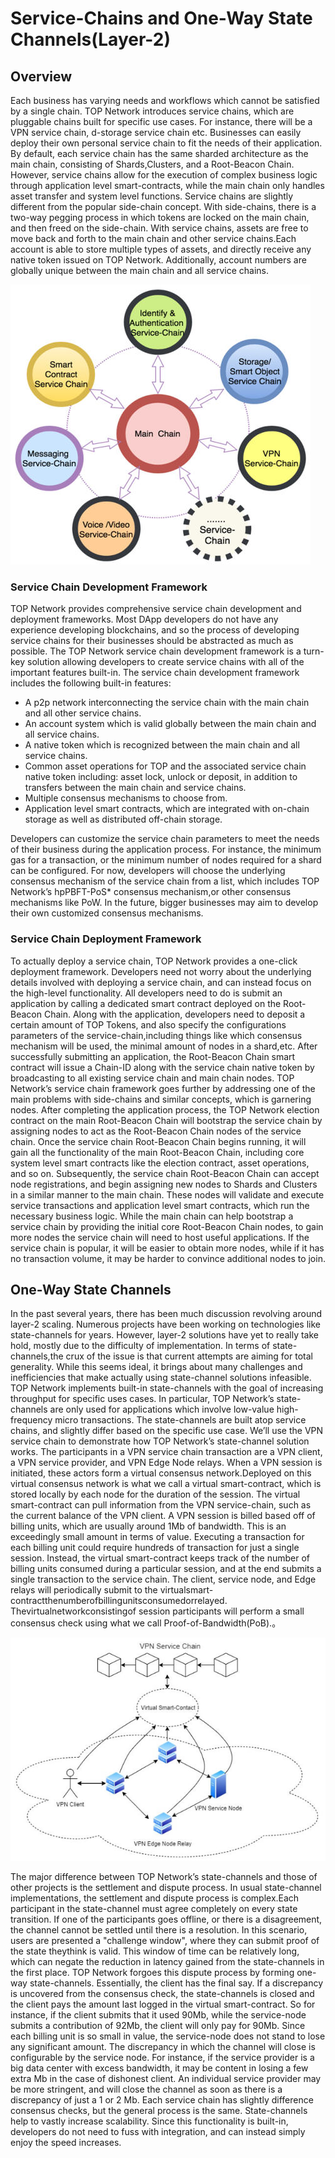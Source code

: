 # Service-Chains and One-Way State Channels(Layer-2)

## Overview

Each business has varying needs and workflows which cannot be satisfied by a single chain. TOP Network introduces service chains, which are pluggable chains built for specific use cases. For instance, there will be a VPN service chain, d-storage service chain etc. Businesses can easily deploy their own personal service chain to fit the needs of their application.
By default, each service chain has the same sharded architecture as the main chain, consisting of Shards,Clusters, and a Root-Beacon Chain. However, service chains allow for the execution of complex business logic through application level smart-contracts, while the main chain only handles asset transfer and
system level functions.
Service chains are slightly different from the popular side-chain concept. With side-chains, there is a two-way pegging process in which tokens are locked on the main chain, and then freed on the side-chain.
With service chains, assets are free to move back and forth to the main chain and other service chains.Each account is able to store multiple types of assets, and directly receive any native token issued on TOP Network. Additionally, account numbers are globally unique between the main chain and all service chains.

![servicechain](./ServiceChainandOne-WayStateChannel(layer-2).assets/servicechain-1597980651607.jpg)

### Service Chain Development Framework

TOP Network provides comprehensive service chain development and deployment frameworks. Most DApp developers do not have any experience developing blockchains, and so the process of developing service chains for their businesses should be abstracted as much as possible. The TOP Network service chain development framework is a turn-key solution allowing developers to create service chains with all of the important features built-in. The service chain development framework includes the following built-in features:

* A p2p network interconnecting the service chain with the main chain and all other service chains.
* An account system which is valid globally between the main chain and all service chains.
* A native token which is recognized between the main chain and all service chains.
* Common asset operations for TOP and the associated service chain native token including: asset
  lock, unlock or deposit, in addition to transfers between the main chain and service chains.
* Multiple consensus mechanisms to choose from.
* Application level smart contracts, which are integrated with on-chain storage as well as distributed
  off-chain storage.

Developers can customize the service chain parameters to meet the needs of their business during the application process. For instance, the minimum gas for a transaction, or the minimum number of nodes required for a shard can be configured. For now, developers will choose the underlying consensus mechanism of the service chain from a list, which includes TOP Network’s hpPBFT-PoS* consensus mechanism,or other consensus mechanisms like PoW. In the future, bigger businesses may aim to develop their own customized consensus mechanisms.

### Service Chain Deployment Framework

To actually deploy a service chain, TOP Network provides a one-click deployment framework. Developers need not worry about the underlying details involved with deploying a service chain, and can instead focus on the high-level functionality. All developers need to do is submit an application by calling a dedicated smart contract deployed on the Root-Beacon Chain. Along with the application, developers need to deposit a certain amount of TOP Tokens, and also specify the configurations parameters of the service-chain,including things like which consensus mechanism will be used, the minimal amount of nodes in a shard,etc. After successfully submitting an application, the Root-Beacon Chain smart contract will issue a Chain-ID along with the service chain native token by broadcasting to all existing service chain and main chain nodes.
TOP Network’s service chain framework goes further by addressing one of the main problems with side-chains and similar concepts, which is garnering nodes. After completing the application process, the TOP Network election contract on the main Root-Beacon Chain will bootstrap the service chain by assigning nodes to act as the Root-Beacon Chain nodes of the service chain. Once the service chain Root-Beacon Chain begins running, it will gain all the functionality of the main Root-Beacon Chain, including core system level smart contracts like the election contract, asset operations, and so on.
Subsequently, the service chain Root-Beacon Chain can accept node registrations, and begin assigning new nodes to Shards and Clusters in a similar manner to the main chain. These nodes will validate and execute service transactions and application level smart contracts, which run the necessary business
logic. While the main chain can help bootstrap a service chain by providing the initial core Root-Beacon Chain nodes, to gain more nodes the service chain will need to host useful applications. If the service chain is popular, it will be easier to obtain more nodes, while if it has no transaction volume, it may be harder to convince additional nodes to join.

## One-Way State Channels

In the past several years, there has been much discussion revolving around layer-2 scaling. Numerous projects have been working on technologies like state-channels for years. However, layer-2 solutions have yet to really take hold, mostly due to the difficulty of implementation. In terms of state-channels,the crux of the issue is that current attempts are aiming for total generality. While this seems ideal, it brings about many challenges and inefficiencies that make actually using state-channel solutions infeasible.
TOP Network implements built-in state-channels with the goal of increasing throughput for specific uses cases. In particular, TOP Network’s state-channels are only used for applications which involve low-value high-frequency micro transactions. The state-channels are built atop service chains, and slightly differ based on the specific use case. We’ll use the VPN service chain to demonstrate how TOP Network’s state-channel solution works.
The participants in a VPN service chain transaction are a VPN client, a VPN service provider, and VPN Edge Node relays. When a VPN session is initiated, these actors form a virtual consensus network.Deployed on this virtual consensus network is what we call a virtual smart-contract, which is stored
locally by each node for the duration of the session. The virtual smart-contract can pull information from the VPN service-chain, such as the current balance of the VPN client.
A VPN session is billed based off of billing units, which are usually around 1Mb of bandwidth. This is an exceedingly small amount in terms of value. Executing a transaction for each billing unit could require hundreds of transaction for just a single session. Instead, the virtual smart-contract keeps track
of the number of billing units consumed during a particular session, and at the end submits a single transaction to the service chain. The client, service node, and Edge relays will periodically submit to the virtualsmart-contractthenumberofbillingunitsconsumedorrelayed. Thevirtualnetworkconsistingof
session participants will perform a small consensus check using what we call Proof-of-Bandwidth(PoB).。

![VPNService](ServiceChainandOne-WayStateChannel(layer-2).assets/VPNService.jpg)

The major difference between TOP Network’s state-channels and those of other projects is the settlement and dispute process. In usual state-channel implementations, the settlement and dispute process is complex.Each participant in the state-channel must agree completely on every state transition. If one of the participants goes offline, or there is a disagreement, the channel cannot be settled until there is a resolution.
In this scenario, users are presented a "challenge window", where they can submit proof of the state theythink is valid. This window of time can be relatively long, which can negate the reduction in latency gained from the state-channels in the first place.
TOP Network forgoes this dispute process by forming one-way state-channels. Essentially, the client has the final say. If a discrepancy is uncovered from the consensus check, the state-channels is closed and the client pays the amount last logged in the virtual smart-contract. So for instance, if the client submits that it used 90Mb, while the service-node submits a contribution of 92Mb, the client will only pay for 90Mb. Since each billing unit is so small in value, the service-node does not stand to lose any significant amount. The discrepancy in which the channel will close is configurable by the service node. For instance, if the service provider is a big data center with excess bandwidth, it may be content in losing a few extra Mb in the case of dishonest client. An individual service provider may be more stringent, and will close the channel as soon as there is a discrepancy of just a 1 or 2 Mb.
Each service chain has slightly difference consensus checks, but the general process is the same. State-channels help to vastly increase scalability. Since this functionality is built-in, developers do not need to fuss with integration, and can instead simply enjoy the speed increases.